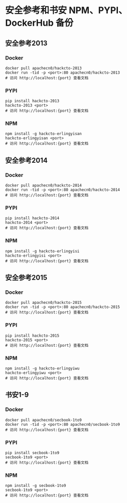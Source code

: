 # 安全参考和书安 NPM、PYPI、DockerHub 备份

## 安全参考2013

### Docker

```
docker pull apachecn0/hackcto-2013
docker run -tid -p <port>:80 apachecn0/hackcto-2013
# 访问 http://localhost:{port} 查看文档
```

### PYPI

```
pip install hackcto-2013
hackcto-2013 <port>
# 访问 http://localhost:{port} 查看文档
```

### NPM

```
npm install -g hackcto-erlingyisan
hackcto-erlingyisan <port>
# 访问 http://localhost:{port} 查看文档
```

## 安全参考2014

### Docker

```
docker pull apachecn0/hackcto-2014
docker run -tid -p <port>:80 apachecn0/hackcto-2014
# 访问 http://localhost:{port} 查看文档
```

### PYPI

```
pip install hackcto-2014
hackcto-2014 <port>
# 访问 http://localhost:{port} 查看文档
```

### NPM

```
npm install -g hackcto-erlingyisi
hackcto-erlingyisi <port>
# 访问 http://localhost:{port} 查看文档
```

## 安全参考2015

### Docker

```
docker pull apachecn0/hackcto-2015
docker run -tid -p <port>:80 apachecn0/hackcto-2015
# 访问 http://localhost:{port} 查看文档
```

### PYPI

```
pip install hackcto-2015
hackcto-2015 <port>
# 访问 http://localhost:{port} 查看文档
```

### NPM

```
npm install -g hackcto-erlingyiwu
hackcto-erlingyiwu <port>
# 访问 http://localhost:{port} 查看文档
```

## 书安1-9

### Docker

```
docker pull apachecn0/secbook-1to9
docker run -tid -p <port>:80 apachecn0/secbook-1to9
# 访问 http://localhost:{port} 查看文档
```

### PYPI

```
pip install secbook-1to9
secbook-1to9 <port>
# 访问 http://localhost:{port} 查看文档
```

### NPM

```
npm install -g secbook-1to9
secbook-1to9 <port>
# 访问 http://localhost:{port} 查看文档
```
